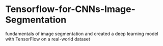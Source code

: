 # Tensorflow-for-CNNs-Image-Segmentation
 fundamentals of image segmentation and created a deep learning model with TensorFlow on a real-world dataset
